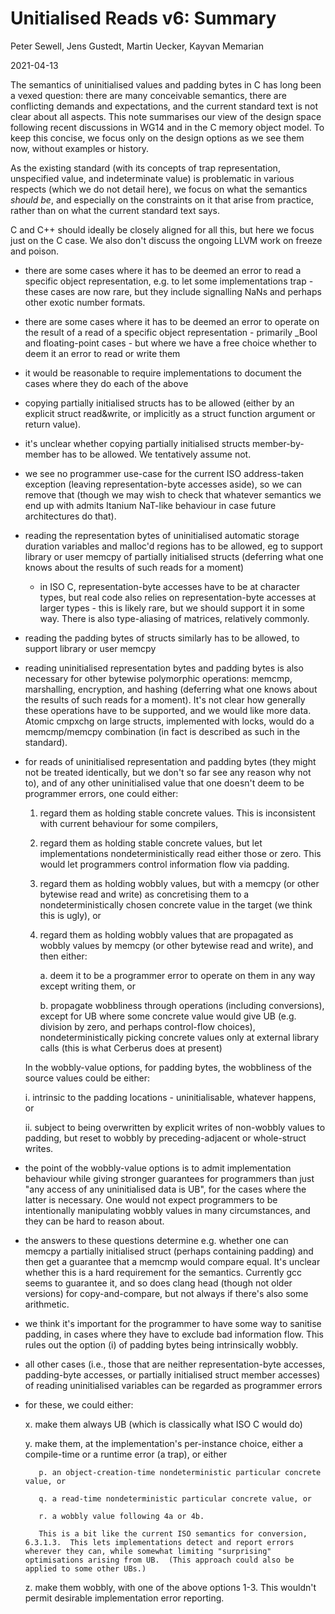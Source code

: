 # Unitialised Reads v6: Summary

Peter Sewell, Jens Gustedt, Martin Uecker, Kayvan Memarian

2021-04-13

The semantics of uninitialised values and padding bytes in C has long been a vexed question: there are many conceivable semantics, there are conflicting demands and expectations, and the current standard text is not clear about all aspects.  This note summarises our view of the design space following recent discussions in WG14 and in the C memory object model.  To keep this concise, we focus only on the design options as we see them now, without examples or history.

As the existing standard (with its concepts of trap representation, unspecified value, and indeterminate value) is problematic in various respects (which we do not detail here), we focus on what the semantics _should be_, and especially on the constraints on it that arise from practice, rather than on what the current standard text says.

C and C++ should ideally be closely aligned for all this, but here we focus just on the C case.  We also don't discuss the ongoing LLVM work on freeze and poison.

- there are some cases where it has to be deemed an error to read a specific object representation, e.g. to let some implementations trap - these cases are now rare, but they include signalling NaNs and perhaps other exotic number formats.

- there are some cases where it has to be deemed an error to operate on the result of a read of a specific object representation - primarily _Bool and floating-point cases - but where we have a free choice whether to deem it an error to read or write them

- it would be reasonable to require implementations to document the cases where they do each of the above

- copying partially initialised structs has to be allowed (either by an explicit struct read&write, or implicitly as a struct function argument or return value).  

- it's unclear whether copying partially initialised structs member-by-member has to be allowed. We tentatively assume not.

- we see no programmer use-case for the current ISO address-taken exception (leaving representation-byte accesses aside), so we can remove that (though we may wish to check that whatever semantics we end up with admits Itanium NaT-like behaviour in case future architectures do that).

- reading the representation bytes of uninitialised automatic storage duration variables and malloc'd regions has to be allowed, eg to support library or user memcpy of partially initialised structs (deferring what one knows about the results of such reads for a moment)

    - in ISO C, representation-byte accesses have to be at character types, but real code also relies on representation-byte accesses at larger types - this is likely rare, but we should support it in some way. There is also type-aliasing of matrices, relatively commonly. 

- reading the padding bytes of structs similarly has to be allowed, to support library or user memcpy

- reading uninitialised representation bytes and padding bytes is also necessary for other bytewise polymorphic operations: memcmp, marshalling, encryption, and hashing  (deferring what one knows about the results of such reads for a moment). It's not clear how generally these operations have to be supported, and we would like more data.  Atomic cmpxchg on large structs, implemented with locks, would do a memcmp/memcpy combination (in fact is described as such in the standard). 

- for reads of uninitialised representation and padding bytes (they might not be treated identically, but we don't so far see any reason why not to), and of any other uninitialised value that one doesn't deem to be programmer errors, one could either:

    1. regard them as holding stable concrete values. This is inconsistent with current behaviour for some compilers,
	
	2. regard them as holding stable concrete values, but let implementations nondeterministically read either those or zero. This would let programmers control information flow via padding.

    3. regard them as holding wobbly values, but with a memcpy (or other bytewise read and write) as concretising them to a nondeterministically chosen concrete value in the target (we think this is ugly), or

    4. regard them as holding wobbly values that are propagated as wobbly values by memcpy (or other bytewise read and write), and then either:

		a. deem it to be a programmer error to operate on them in any way except writing them, or

        b. propagate wobbliness through operations (including conversions), except for UB where some concrete value would give UB (e.g. division by zero, and perhaps control-flow choices), nondeterministically picking concrete values only at external library calls (this is what Cerberus does at present)

    In the wobbly-value options, for padding bytes, the wobbliness of the source values could be either:
	
	i. intrinsic to the padding locations - uninitialisable, whatever happens, or

    ii. subject to being overwritten by explicit writes of non-wobbly values to padding, but reset to wobbly by preceding-adjacent or whole-struct writes.

- the point of the wobbly-value options is to admit implementation behaviour while giving stronger guarantees for programmers than just "any access of any uninitialised data is UB", for the cases where the latter is necessary.  One would not expect programmers to be intentionally manipulating wobbly values in many circumstances, and they can be hard to reason about. 

- the answers to these questions determine e.g. whether one can memcpy a partially initialised struct (perhaps containing padding) and then get a guarantee that a memcmp would compare equal.  It's unclear whether this is a hard requirement for the semantics.  Currently gcc seems to guarantee it, and so does clang head (though not older versions) for copy-and-compare, but not always if there's also some arithmetic. 

- we think it's important for the programmer to have some way to sanitise padding, in cases where they have to exclude bad information flow. This rules out the option (i) of padding bytes being intrinsically wobbly. 

- all other cases (i.e., those that are neither representation-byte accesses, padding-byte accesses, or partially initialised struct member accesses) of reading uninitialised variables can be regarded as programmer errors

- for these, we could either:

     x. make them always UB (which is classically what ISO C would do)

     y. make them, at the implementation's per-instance choice, either a compile-time or a runtime error (a trap), or either
	 
	     p. an object-creation-time nondeterministic particular concrete value, or

	     q. a read-time nondeterministic particular concrete value, or

		 r. a wobbly value following 4a or 4b.
		 
         This is a bit like the current ISO semantics for conversion, 6.3.1.3.  This lets implementations detect and report errors wherever they can, while somewhat limiting "surprising" optimisations arising from UB.  (This approach could also be applied to some other UBs.)

     z. make them wobbly, with one of the above options 1-3. This wouldn't permit desirable implementation error reporting.









